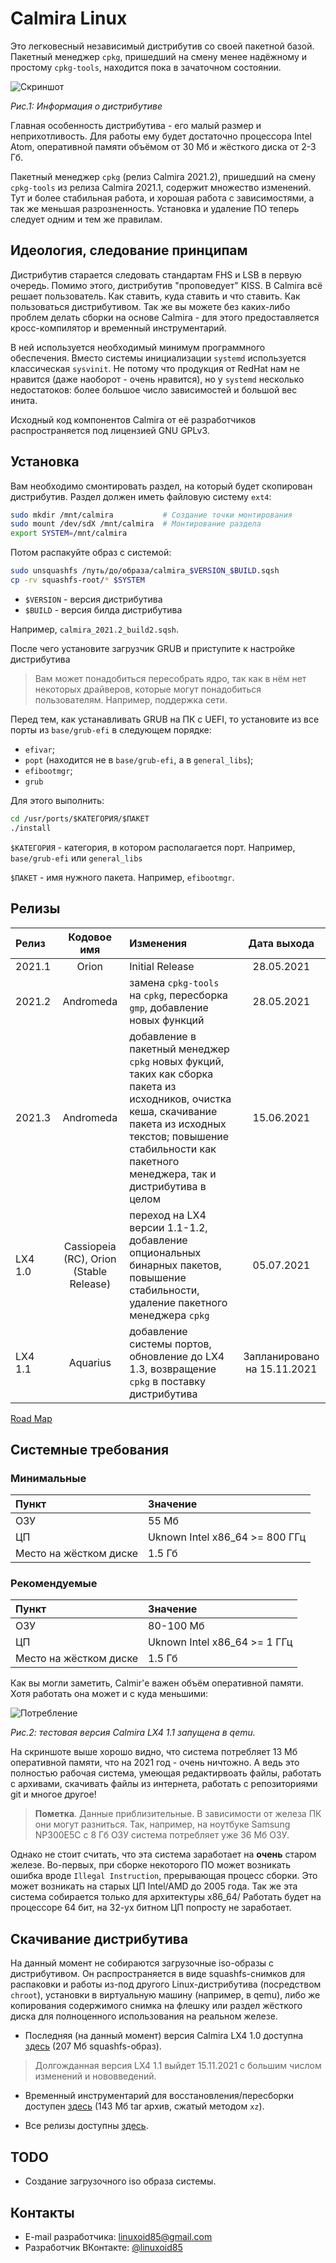 # Calmira Linux

Это легковесный независимый дистрибутив со своей пакетной базой.
Пакетный менеджер `cpkg`, пришедший на смену менее надёжному и простому `cpkg-tools`, находится пока в зачаточном состоянии.

![Скриншот](pic/screen.png)

*Рис.1: Информация о дистрибутиве*

Главная особенность дистрибутива - его малый размер и неприхотливость. Для работы ему будет достаточно процессора Intel Atom, оперативной памяти объёмом от 30 Мб и жёсткого диска от 2-3 Гб.

Пакетный менеджер `cpkg` (релиз Calmira 2021.2), пришедший на смену `cpkg-tools` из релиза Calmira 2021.1, содержит множество изменений. Тут и более стабильная работа, и хорошая работа с зависимостями, а так же меньшая разрозненность. Установка и удаление ПО теперь следует одним и тем же правилам.

## Идеология, следование принципам
Дистрибутив старается следовать стандартам FHS и LSB в первую очередь. Помимо этого, дистрибутив "проповедует" KISS. В Calmira всё решает пользователь. Как ставить, куда ставить и что ставить. Как пользоваться дистрибутивом. Так же вы можете без каких-либо проблем делать сборки на основе Calmira - для этого предоставляется кросс-компилятор и временный инструментарий.

В ней используется необходимый минимум программного обеспечения. Вместо системы инициализации `systemd` используется классическая `sysvinit`. Не потому что продукция от RedHat нам не нравится (даже наоборот - очень нравится), но у `systemd` несколько недостатоков: более большое число зависимостей и большой вес инита.

Исходный код компонентов Calmira от её разработчиков распространяется под лицензией GNU GPLv3.

## Установка
Вам необходимо смонтировать раздел, на который будет скопирован дистрибутив. Раздел должен иметь файловую систему `ext4`:
```bash
sudo mkdir /mnt/calmira           # Создание точки монтирования
sudo mount /dev/sdX /mnt/calmira  # Монтирование раздела
export SYSTEM=/mnt/calmira
```

Потом распакуйте образ с системой:
```bash
sudo unsquashfs /путь/до/образа/calmira_$VERSION_$BUILD.sqsh
cp -rv squashfs-root/* $SYSTEM
```

* `$VERSION` - версия дистрибутива
* `$BUILD` - версия билда дистрибутива

Например, `calmira_2021.2_build2.sqsh`.

После чего установите загрузчик GRUB и приступите к настройке дистрибутива

> Вам может понадобиться пересобрать ядро, так как в нём нет некоторых драйверов, которые могут понадобиться пользователям. Например, поддержка сети.

Перед тем, как устанавливать GRUB на ПК с UEFI, то установите из все порты из `base/grub-efi` в следующем порядке:
* `efivar`;
* `popt` (находится не в `base/grub-efi`, а в `general_libs`);
* `efibootmgr`;
* `grub`

Для этого выполнить:

```bash
cd /usr/ports/$КАТЕГОРИЯ/$ПАКЕТ
./install
```

`$КАТЕГОРИЯ` - категория, в котором располагается порт. Например, `base/grub-efi` или `general_libs`

`$ПАКЕТ` - имя нужного пакета. Например, `efibootmgr`.

## Релизы

| Релиз  | Кодовое имя | Изменения | Дата выхода |
|:-------|:-----------:|:----------|:-----------:|
| 2021.1 | Orion       | Initial Release       | 28.05.2021  |
| 2021.2 | Andromeda   | замена `cpkg-tools` на `cpkg`, пересборка `gmp`, добавление новых функций | 28.05.2021 |
| 2021.3 | Andromeda   | добавление в пакетный менеджер `cpkg` новых фукций, таких как сборка пакета из исходников, очистка кеша, скачивание пакета из исходных текстов; повышение стабильности как пакетного менеджера, так и дистрибутива в целом | 15.06.2021 |
| LX4 1.0 | Cassiopeia (RC), Orion (Stable Release)  | переход на LX4 версии 1.1-1.2, добавление опциональных бинарных пакетов, повышение стабильности, удаление пакетного менеджера `cpkg` | 05.07.2021 |
| LX4 1.1 | Aquarius    | добавление системы портов, обновление до LX4 1.3, возвращение `cpkg` в поставку дистрибутива | Запланировано на 15.11.2021 |

[Road Map](docs/roadmap.md)

## Системные требования

### Минимальные

| Пункт | Значение |
|:------|:---------|
| ОЗУ   | 55 Мб    |
| ЦП    | Uknown Intel x86_64 >= 800 ГГц |
| Место на жёстком диске | 1.5 Гб |

### Рекомендуемые

| Пункт | Значение |
|:------|:---------|
| ОЗУ   | 80-100 Мб    |
| ЦП    | Uknown Intel x86_64 >= 1 ГГц |
| Место на жёстком диске | 1.5 Гб |

Как вы могли заметить, Calmir'е важен объём оперативной памяти. Хотя работать она может и с куда меньшими:

![Потребление](pic/calm_ram.png)

*Рис.2: тестовая версия Calmira LX4 1.1 запущена в qemu.*

На скриншоте выше хорошо видно, что система потребляет 13 Мб оперативной памяти, что на 2021 год - очень ничтожно. А ведь это полностью рабочая система, умеющая редактирвоать файлы, работать с архивами, скачивать файлы из интернета, работать с репозиториями git и многое другое!

> **Пометка**. Данные приблизительные. В зависимости от железа ПК они могут разниться. Так, например, на ноутбуке Samsung NP300E5C с 8 Гб ОЗУ система потребляет уже 36 Мб ОЗУ.

Однако не стоит считать, что эта система заработает на **очень** старом железе. Во-первых, при сборке некоторого ПО может возникать ошибка вроде `Illegal Instruction`, прерывающая процесс сборки. Это может возникать на старых ЦП Intel/AMD до 2005 года. Так же эта система собирается только для архитектуры x86_64/ Работать будет на процессоре 64 бит, на 32-ух битном ЦП попросту не заработает.

## Скачивание дистрибутива

На данный момент не собираются загрузочные iso-образы с дистрибутивом. Он распространяется в виде squashfs-снимков для распаковки и работы из-под другого Linux-дистрибутива (посредством `chroot`), установки в виртуальную машину (например, в qemu), либо же копирования содержимого снимка на флешку или раздел жёсткого диска для полноценного использования на реальном железе.

* Последняя (на данный момент) версия Calmira LX4 1.0 доступна [здесь](https://github.com/Linuxoid85/CalmiraLinux/releases/download/v1.0/calmira-1.0.sqsh) (207 Мб squashfs-образ).

> Долгожданная версия LX4 1.1 выйдет 15.11.2021 с большим числом изменений и нововведений.

* Временный инструментарий для восстановления/пересборки доступен [здесь](https://github.com/Linuxoid85/CalmiraLinux/releases/download/v1.1temp/calm-temp-sys_lx4.1.1.tar.xz) (143 Мб tar архив, сжатый методом `xz`).

* Все релизы доступны [здесь](https://github.com/Linuxoid85/CalmiraLinux/releases).

## TODO

* Создание загрузочного iso образа системы.

## Контакты
* E-mail разработчика: <linuxoid85@gmail.com>
* Разработчик ВКонтакте: [@linuxoid85](https://vk.com/linuxoid85)
